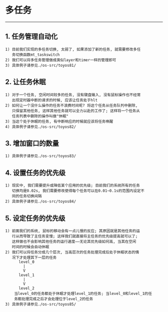 # **多任务** #
***


## **1. 任务管理自动化** ##
    1) 目前我们实现的多任务切换, 太弱了, 如果添加了新的任务, 就需要修改多任
       务切换函数mt_taskswitch
    2) 我们可以将多任务管理做成类似layer和timer一样的管理即可
    3) 具体例子请参见./os-src/toyos81/



## **2. 让任务休眠** ##
    1) 对于一个任务, 空闲时间较多的任务, 没有键盘输入, 没有鼠标操作也不经常
       出现定时器中断的请求的时候, 应该让任务处于hlt 
    2) 如何让一个没什么操作的任务不浪费时间呢? 将这个任务从任务队列中删除, 
       只保留其他任务, 这样其他任务就可以全力以赴的工作了; 这样将一个任务从
       任务列表中删除的操作叫做"休眠"
    3) 当这个处于休眠的任务, 有中断响应的时候就应该将任务唤醒
    4) 具体例子请参见./os-src/toyos82/


## **3. 增加窗口的数量** ##
    1) 具体例子请参见./os-src/toyos83/


## **4. 设置任务的优先级** ##
    1) 现实中, 我们需要提升或降低某个应用的优先级; 目前我们的系统所有的任务
       切换均是0.02s, 我们需要修改使得每个任务可以在0.01~0.1s的范围内设定不
       同的任务切换间隔
    2) 具体例子请参见./os-src/toyos84/



## **5. 设定任务的优先级** ##
    1) 前面我们的系统, 鼠标的移动会有一点儿慢的反应; 其原因就是其他任务的运
       行从而导致了主任务变慢; 这样我们就直接将主任务的优先级提高就可以了; 
       这样做也不会影响其他任务的运行速度——无论其优先级如何高, 当其在空闲
       时间的时候会自动休眠
    2) 我们可以将任务分成几个层次, 当高层次的任务处理完成后处于休眠状态的情
       况下才处理其下一层的任务
          level_0
            |
            V
          level_1 
            |
            V
          level_2
        当level_0的任务都处于休眠才处理level_1的任务; 当level_0和level_1的任
        务都处理完成之后才会处理位于level_2的任务 
    3) 具体例子请参见./os-src/toyos85/
